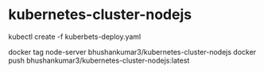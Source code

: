 # kubernetes-cluster-nodejs

kubectl create -f kuberbets-deploy.yaml

docker tag node-server bhushankumar3/kubernetes-cluster-nodejs
docker push bhushankumar3/kubernetes-cluster-nodejs:latest